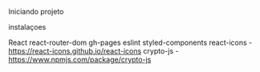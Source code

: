 Iniciando projeto

instalaçoes 

React
react-router-dom
gh-pages
eslint
styled-components
react-icons - https://react-icons.github.io/react-icons
crypto-js - https://www.npmjs.com/package/crypto-js

